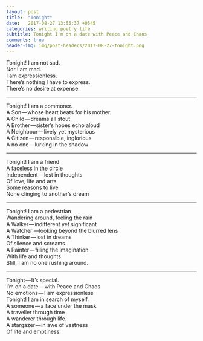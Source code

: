 ```yaml
---
layout: post
title:  "Tonight"
date:   2017-08-27 13:55:37 +0545
categories: writing poetry life 
subtitle: Tonight I'm on a date with Peace and Chaos
comments: true 
header-img: img/post-headers/2017-08-27-tonight.png
---
```


Tonight! I am not sad.  
Nor I am mad.  
I am expressionless.  
There’s nothing I have to express.  
There’s no desire at expense.  

-----

Tonight! I am a commoner.  
A Son — whose heart beats for his mother.  
A Child — dreams all stout  
A Brother — sister’s hopes echo aloud  
A Neighbour — lively yet mysterious  
A Citizen — responsible, inglorious  
A no one — lurking in the shadow  

-----

Tonight! I am a friend  
A faceless in the circle  
Independent — lost in thoughts  
Of love, life and arts  
Some reasons to live  
None clinging to another’s dream  

-----

Tonight! I am a pedestrian  
Wandering around, feeling the rain  
A Walker — indifferent yet significant  
A Watcher —looking beyond the blurred lens  
A Thinker — lost in dreams  
Of silence and screams.  
A Painter — filling the imagination  
With life and thoughts  
Still, I am no one rushing around.  

-----

Tonight — It’s special.  
I’m on a date — with Peace and Chaos  
No emotions — I am expressionless  
Tonight! I am in search of myself.  
A someone — a face under the mask  
A traveller through time  
A wanderer through life.  
A stargazer — in awe of vastness         
Of life and emptiness.  
